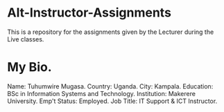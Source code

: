 # Alt-Instructor-Assignments
This is a repository for the assignments given by the Lecturer during the Live classes.
# My Bio.
Name: Tuhumwire Mugasa.
Country: Uganda.
City: Kampala.
Education: BSc in Information Systems and Technology.
Institution: Makerere University.
Emp't Status: Employed.
Job Title: IT Support & ICT Instructor.
